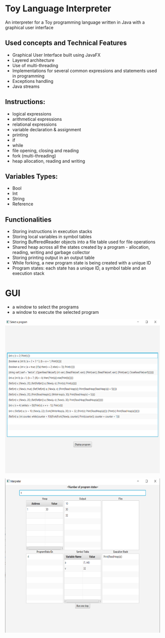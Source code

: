 # Toy Language Interpreter
An interpreter for a Toy programming language written in Java with a graphical user interface

## Used concepts and Technical Features
- Graphical User Interface built using JavaFX
- Layered architecture
- Use of multi-threading
- Implementations for several common expressions and statements used in programming
- Exceptions handling
- Java streams

## Instructions:
- logical expressions
- arithmetical expressions
- relational expressions
- variable declaration & assignment
- printing
- if
- while
- file opening, closing and reading
- fork (multi-threading)
- heap allocation, reading and writing

## Variables Types:
- Bool
- Int
- String
- Reference

## Functionalities
- Storing instructions in execution stacks
- Storing local variables in symbol tables
- Storing BufferedReader objects into a file table used for file operations
- Shared heap across all the states created by a program - allocation, reading, writing and garbage collector
- Storing printing output in an output table
- While forking, a new program state is being created with a unique ID 
- Program states: each state has a unique ID, a symbol table and an execution stack

# GUI
- a window to select the programs
- a window to execute the selected program
<p align="center"> <img src="https://github.com/AndreiGota/ToyLanguageInterpreter/blob/master/images/Capture1.PNG" height="500"/> </p>
<p align="center"> <img src="https://github.com/AndreiGota/ToyLanguageInterpreter/blob/master/images/Capture2.PNG" height="500"/> </p>
